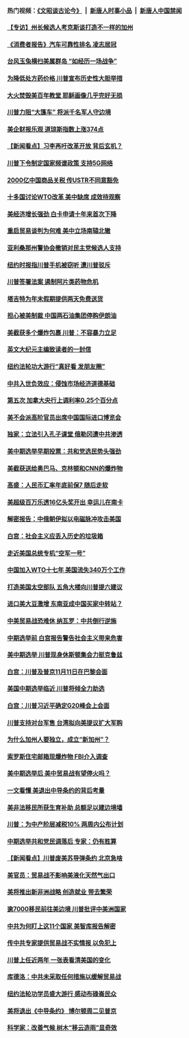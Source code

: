 #### 热门视频：[《文昭谈古论今》](https://github.com/gfw-breaker/wenzhao/blob/master/README.md?t=10260633) &nbsp;|&nbsp; [新唐人时事小品](https://github.com/gfw-breaker/ntdtv-comedy/blob/master/README.md?t=10260633) &nbsp;|&nbsp; [新唐人中国禁闻](https://github.com/gfw-breaker/ntdtv-news/blob/master/README.md?t=10260633)

#### [【专访】州长候选人考克斯谈打造不一样的加州](../pages/nsc412/n10810052.md?t=10260633) 

#### [《消费者报告》汽车可靠性排名 凌志居冠](../pages/nsc412/n10808467.md?t=10260633) 

#### [台风玉兔横扫美属群岛 “如经历一场战争”](../pages/nsc412/n10809384.md?t=10260633) 

#### [为降低处方药价格 川普宣布历史性大胆举措](../pages/nsc412/n10809288.md?t=10260633) 

#### [大火焚毁美百年教堂 耶稣画像几乎完好无损](../pages/nsc412/n10809212.md?t=10260633) 

#### [川普力阻“大篷车” 将派千名军人守边境](../pages/nsc412/n10809180.md?t=10260633) 

#### [美企财报乐观 道琼斯指数上涨374点](../pages/nsc412/n10809150.md?t=10260633) 

#### [【新闻看点】习李再吁改革开放 背后玄机？](../pages/nsc412/n10808821.md?t=10260633) 

#### [川普下令制定国家频谱政策 支持5G网络](../pages/nsc412/n10808862.md?t=10260633) 

#### [2000亿中国商品关税 传USTR不同意豁免](../pages/nsc412/n10808760.md?t=10260633) 

#### [十多国讨论WTO改革 美中缺席 成效待观察](../pages/nsc412/n10808939.md?t=10260633) 

#### [美经济增长强劲 白卡申请十年来首次下降](../pages/nsc412/n10808516.md?t=10260633) 

#### [重启贸易谈判为何难 美中立场南辕北辙](../pages/nsc412/n10808531.md?t=10260633) 

#### [亚利桑那州警协会撤销对民主党候选人支持](../pages/nsc412/n10808437.md?t=10260633) 

#### [纽约时报指川普手机被窃听 遭川普驳斥](../pages/nsc412/n10807071.md?t=10260633) 

#### [川普签署法案 遏制阿片类药物危机](../pages/nsc412/n10806923.md?t=10260633) 

#### [塔吉特为年末假期提供两天免费送货](../pages/nsc412/n10807164.md?t=10260633) 

#### [担心被美制裁 中国两石油集团停购伊朗油](../pages/nsc412/n10806678.md?t=10260633) 

#### [美截获多个爆炸包裹 川普：不容暴力立足](../pages/nsc412/n10806574.md?t=10260633) 

#### [英文大纪元主编致读者的一封信](../pages/nsc412/n10806320.md?t=10260633) 

#### [纽约法轮功大游行“真好看 发朋友圈”](../pages/nsc412/n10806304.md?t=10260633) 

#### [中共入世负效应：侵蚀市场经济道德基础](../pages/nsc412/n10806268.md?t=10260633) 

#### [第五次 加拿大央行上调利率0.25个百分点](../pages/nsc412/n10806316.md?t=10260633) 

#### [美不会派高阶官员出席中国国际进口博览会](../pages/nsc412/n10805978.md?t=10260633) 

#### [独家：立法引入孔子课堂 俄勒冈遭中共渗透](../pages/nsc412/n10805932.md?t=10260633) 

#### [美中期选举早期投票：共和党选民势头强劲](../pages/nsc412/n10806091.md?t=10260633) 

#### [美截获送给奥巴马、克林顿和CNN的爆炸物](../pages/nsc412/n10806053.md?t=10260633) 

#### [高盛：人民币汇率年底前保7 随后走软](../pages/nsc412/n10805944.md?t=10260633) 

#### [美超级百万乐透16亿头奖开出 幸运儿在南卡](../pages/nsc412/n10805894.md?t=10260633) 

#### [解密报告：中俄朝伊拟以电磁脉冲攻击美国](../pages/nsc412/n10805286.md?t=10260633) 

#### [白宫：社会主义应丢入历史的垃圾箱](../pages/nsc412/n10804725.md?t=10260633) 

#### [走近美国总统专机“空军一号”](../pages/nsc412/n10805018.md?t=10260633) 

#### [中国加入WTO十七年 美国流失340万个工作](../pages/nsc412/n10804115.md?t=10260633) 

#### [打造美国太空部队 五角大楼向川普提六建议](../pages/nsc412/n10804532.md?t=10260633) 

#### [进口美大豆激增 东南亚成中国买家中转站？](../pages/nsc412/n10803998.md?t=10260633) 

#### [中美贸易战恐难休 纳瓦罗：中共倒行逆施](../pages/nsc412/n10804254.md?t=10260633) 

#### [中期选举前 白宫报告警告社会主义带来危害](../pages/nsc412/n10803527.md?t=10260633) 

#### [美中期选举 川普现身休斯顿集会力挺克鲁兹](../pages/nsc412/n10803834.md?t=10260633) 

#### [白宫：川普及普京11月11日在巴黎会面](../pages/nsc412/n10803871.md?t=10260633) 

#### [美国中期选举临近 川普将倾全力助选](../pages/nsc412/n10803756.md?t=10260633) 

#### [白宫：川普习近平确定G20峰会上会面](../pages/nsc412/n10803463.md?t=10260633) 

#### [川普支持对台军售 台湾拟向美提议扩大军购](../pages/nsc412/n10803470.md?t=10260633) 

#### [为什么加州人要独立，成立“新加州”？](../pages/nsc412/n10802610.md?t=10260633) 

#### [索罗斯住宅邮箱现爆炸物 FBI介入调查](../pages/nsc412/n10802808.md?t=10260633) 

#### [美中期选举后 美中贸易战有望停火吗？](../pages/nsc412/n10801498.md?t=10260633) 

#### [一文看懂 美退出中导条约的背后考量](../pages/nsc412/n10801841.md?t=10260633) 

#### [美非法移民所获生育补助 总额足以建边境墙](../pages/nsc412/n10801907.md?t=10260633) 

#### [川普：为中产阶层减税10% 两周内公布计划](../pages/nsc412/n10801800.md?t=10260633) 

#### [中期选举共和党民调落后 专家：仍有胜算](../pages/nsc412/n10801597.md?t=10260633) 

#### [【新闻看点】川普废美苏导弹条约 北京急啥](../pages/nsc412/n10801278.md?t=10260633) 

#### [美官员：贸易战不影响美液化天然气出口](../pages/nsc412/n10801354.md?t=10260633) 

#### [美将推出新非洲战略 创造就业 带去繁荣](../pages/nsc412/n10801172.md?t=10260633) 

#### [逾7000移民前往美边境 川普批评中美洲国家](../pages/nsc412/n10800991.md?t=10260633) 

#### [中共为何盯上这11个国家 美智库报告解密](../pages/nsc412/n10799359.md?t=10260633) 

#### [传中共专家提供贸易战不实情报 以免犯上](../pages/nsc412/n10800120.md?t=10260633) 

#### [川普上任近两年 一张表看清美国的变化](../pages/nsc412/n10799861.md?t=10260633) 

#### [库德洛：中共未采取任何措施以缓解贸易战](../pages/nsc412/n10799582.md?t=10260633) 

#### [纽约法轮功学员盛大游行 感动布碌崙民众](../pages/nsc412/n10799427.md?t=10260633) 

#### [美将退出《中导条约》 博尔顿周二见普京](../pages/nsc412/n10799392.md?t=10260633) 

#### [科学家：改善气候 树木“移云造雨”显奇效](../pages/nsc412/n10798122.md?t=10260633) 

